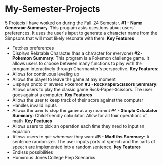 # My-Semester-Projects
5 Projects I have worked on during the Fall '24 Semester.
**#1 - Name Generator**
**Summary**: This program asks questions about users' preferences. It uses the user's input to generate a character name from the Simpsons that will most likely resonate with them.
**Key Features**
- Fetches preferences
- Displays Relatable Character (has a character for everyone)
**#2 - Pokemon** 
**Summary**: This program is a Pokemon challenge game. It allows users to choose between many functions to play with the program interactively through Charmander's perspective. 
**Key Features**:
- Allows for continuous leveling up
- Allows the player to leave the game at any moment
- Displays photo of leveled Pokemon
**#3 - RockPaperScissors**
**Summary**: Allows users to play the classic game Rock-Paper-Scissors. The user goes against a computer.
**Key Features**
- Allows the user to keep track of their score against the computer
- Handles invalid inputs
- Allows the user to stop the game at any moment
**#4 - Simple Calculator**
**Summary**: Child-friendly calculator. Allow for all four operations of math.
**Key Features**
- Allows users to pick an operation each time they need to input an equation
- Allows users to quit whenever they want
**#5 - MadLibs**
**Summary**: A sentence randomizer. The user inputs parts of speech and the parts of speech are implemented into a random sentence. 
**Key Features**
- Endless possibilities
- Humorous Jones College Prep Scenarios
